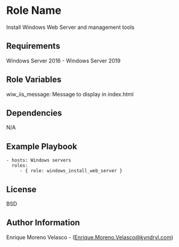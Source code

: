 Role Name
=========

Install Windows Web Server and management tools

Requirements
------------

Windows Server 2016 - Windows Server 2019

Role Variables
--------------

wiw_iis_message: Message to display in index.html

Dependencies
------------

N/A

Example Playbook
----------------

    - hosts: Windows servers
      roles:
         - { role: windows_install_web_server }

License
-------

BSD

Author Information
------------------

Enrique Moreno Velasco - (Enrique.Moreno.Velasco@kyndryl.com)
